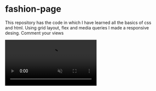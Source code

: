 # fashion-page
This repository has the code in which I have learned all the basics of css and html. Using grid layout, flex and media queries I made a responsive desing. Comment your views

<!DOCTYPE html>
<html lang="en">

<head>
    <meta charset="UTF-8">
    <meta name="viewport" content="width=device-width, initial-scale=1.0">
    <link rel="stylesheet" href="style.css">
</head>

<body>
    <div id="main">
     <video src="responsive design.mp4" autoplay loop muted></video>
    </div>
    </div>
</body>

</html>
